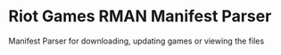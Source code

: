 # Riot Games RMAN Manifest Parser
Manifest Parser for downloading, updating games or viewing the files
